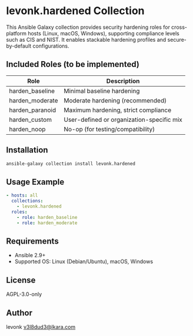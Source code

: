 # levonk.hardened Collection

This Ansible Galaxy collection provides security hardening roles for cross-platform hosts (Linux, macOS, Windows), supporting compliance levels such as CIS and NIST. It enables stackable hardening profiles and secure-by-default configurations.

## Included Roles (to be implemented)
| Role             | Description                               |
|------------------|-------------------------------------------|
| harden_baseline  | Minimal baseline hardening                |
| harden_moderate  | Moderate hardening (recommended)          |
| harden_paranoid  | Maximum hardening, strict compliance      |
| harden_custom    | User-defined or organization-specific mix  |
| harden_noop      | No-op (for testing/compatibility)         |

## Installation
```bash
ansible-galaxy collection install levonk.hardened
```

## Usage Example
```yaml
- hosts: all
  collections:
    - levonk.hardened
  roles:
    - role: harden_baseline
    - role: harden_moderate
```

## Requirements
- Ansible 2.9+
- Supported OS: Linux (Debian/Ubuntu), macOS, Windows

## License
AGPL-3.0-only

## Author
levonk <v3l8dud3@lkara.com>
